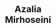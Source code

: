 ---
layout: page
title: <b>Azalia</b> <br> Mirhoseini
description: Stanford, Google DeepMind
img: assets/img/azalia.jpg
redirect: http://azaliamirhoseini.com
importance: 4
category: speaker
---